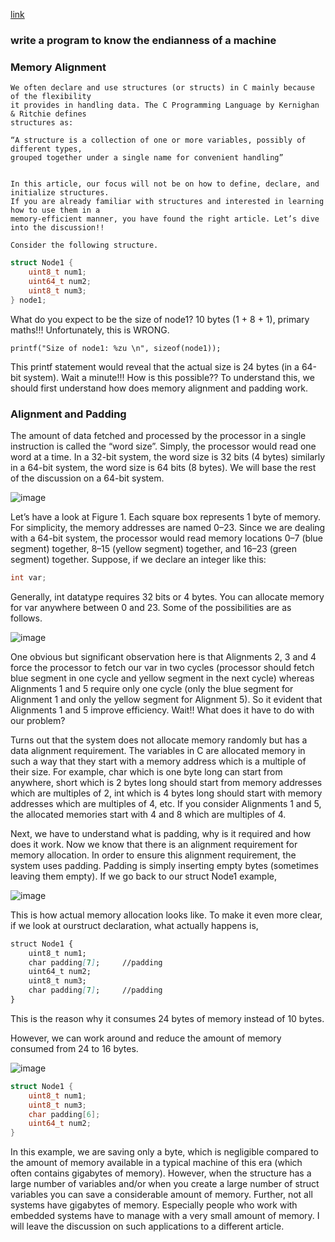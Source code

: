 [link](https://www.freecodecamp.org/news/what-is-endianness-big-endian-vs-little-endian/)

### __write a program to know the endianness of a machine__


### __Memory Alignment__

```
We often declare and use structures (or structs) in C mainly because of the flexibility
it provides in handling data. The C Programming Language by Kernighan & Ritchie defines 
structures as:

“A structure is a collection of one or more variables, possibly of different types, 
grouped together under a single name for convenient handling”


In this article, our focus will not be on how to define, declare, and initialize structures. 
If you are already familiar with structures and interested in learning how to use them in a
memory-efficient manner, you have found the right article. Let’s dive into the discussion!!

Consider the following structure.
```

```cpp
struct Node1 {
    uint8_t num1;
    uint64_t num2;
    uint8_t num3;
} node1;
```

What do you expect to be the size of node1? 10 bytes (1 + 8 + 1),
primary maths!!! Unfortunately, this is WRONG.

```
printf("Size of node1: %zu \n", sizeof(node1));
```

This printf statement would reveal that the actual size is 24 bytes (in a 64-bit system). 
Wait a minute!!! How is this possible?? To understand this, we should first
understand how does memory alignment and padding work.

### __Alignment and Padding__

The amount of data fetched and processed by the processor in a single instruction
is called the “word size”. Simply, the processor would read one word at a time. In a 32-bit
system, the word size is 32 bits (4 bytes) similarly in a 64-bit system, the word size is 64
bits (8 bytes). We will base the rest of the discussion on a 64-bit system.

![image](https://user-images.githubusercontent.com/51910127/152677690-2c502585-5f14-4e35-818b-8004d98fc2df.png)

Let’s have a look at Figure 1. Each square box represents 1 byte of memory. For simplicity, the
memory addresses are named 0–23. Since we are dealing with a 64-bit system, the processor 
would read memory locations 0–7 (blue segment) together, 8–15 (yellow segment) together, 
and 16–23 (green segment) together. Suppose, if we declare an integer like this:

```cpp
int var;
```
Generally, int datatype requires 32 bits or 4 bytes. You can allocate memory for
var anywhere between 0 and 23. Some of the possibilities are as follows.

![image](https://user-images.githubusercontent.com/51910127/152677727-f37cf4d3-f7e7-4450-a863-596dee9dc0ae.png)

One obvious but significant observation here is that Alignments 2, 3 and 4 force 
the processor to fetch our var in two cycles (processor should fetch blue segment 
in one cycle and yellow segment in the next cycle) whereas Alignments 1 and 5 require
only one cycle (only the blue segment for Alignment 1 and only the yellow segment for Alignment 5).
So it evident that Alignments 1 and 5 improve efficiency. Wait!! What does it have to
do with our problem?

Turns out that the system does not allocate memory randomly but has a data alignment
requirement. The variables in C are allocated memory in such a way that they start 
with a memory address which is a multiple of their size. For example, char which is
one byte long can start from anywhere, short which is 2 bytes long should start from
memory addresses which are multiples of 2, int which is 4 bytes long should start with
memory addresses which are multiples of 4, etc. If you consider Alignments 1 and 5, the 
allocated memories start with 4 and 8 which are multiples of 4.

Next, we have to understand what is padding, why is it required and how does it
work. Now we know that there is an alignment requirement for memory allocation. In 
order to ensure this alignment requirement, the system uses padding. Padding is simply
inserting empty bytes (sometimes leaving them empty). If we go back to our struct Node1
example,

![image](https://user-images.githubusercontent.com/51910127/152677766-fa1a6c26-3c66-4022-b1e1-de9f3720fe71.png)

This is how actual memory allocation looks like. To make it even more clear,
if we look at ourstruct declaration, what actually happens is,

```md
struct Node1 {
    uint8_t num1;
    char padding[7];     //padding
    uint64_t num2;
    uint8_t num3;
    char padding[7];     //padding
}
```
This is the reason why it consumes 24 bytes of memory instead of 10 bytes.

However, we can work around and reduce the amount of memory consumed from 24 to 16 bytes.

![image](https://user-images.githubusercontent.com/51910127/152677789-1d76fc75-2cde-4be9-9121-cc7e32fbed6c.png)

```cpp
struct Node1 {
    uint8_t num1;
    uint8_t num3;
    char padding[6];
    uint64_t num2;
}
```

In this example, we are saving only a byte, which is negligible compared to the amount of 
memory available in a typical machine of this era (which often contains gigabytes of memory).
However, when the structure has a large number of variables and/or when you create a large
number of struct variables you can save a considerable amount of memory. Further, not all 
systems have gigabytes of memory. Especially people who work with embedded systems have to
manage with a very small amount of memory. I will leave the discussion on such 
applications to a different article.
